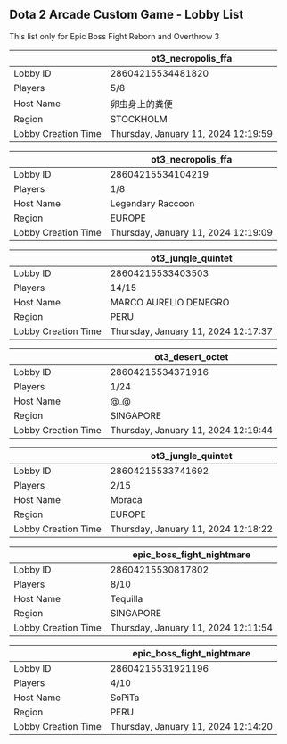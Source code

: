 ## Dota 2 Arcade Custom Game - Lobby List

This list only for Epic Boss Fight Reborn and Overthrow 3

|  | ot3_necropolis_ffa |
| ------ | ------ |
| Lobby ID | 28604215534481820 |
| Players | 5/8 |
| Host Name | 卵虫身上的粪便 |
| Region | STOCKHOLM |
| Lobby Creation Time | Thursday, January 11, 2024 12:19:59 |


|  | ot3_necropolis_ffa |
| ------ | ------ |
| Lobby ID | 28604215534104219 |
| Players | 1/8 |
| Host Name | Legendary Raccoon |
| Region | EUROPE |
| Lobby Creation Time | Thursday, January 11, 2024 12:19:09 |


|  | ot3_jungle_quintet |
| ------ | ------ |
| Lobby ID | 28604215533403503 |
| Players | 14/15 |
| Host Name | MARCO AURELIO DENEGRO |
| Region | PERU |
| Lobby Creation Time | Thursday, January 11, 2024 12:17:37 |


|  | ot3_desert_octet |
| ------ | ------ |
| Lobby ID | 28604215534371916 |
| Players | 1/24 |
| Host Name | @_@ |
| Region | SINGAPORE |
| Lobby Creation Time | Thursday, January 11, 2024 12:19:44 |


|  | ot3_jungle_quintet |
| ------ | ------ |
| Lobby ID | 28604215533741692 |
| Players | 2/15 |
| Host Name | Moraca |
| Region | EUROPE |
| Lobby Creation Time | Thursday, January 11, 2024 12:18:22 |


|  | epic_boss_fight_nightmare |
| ------ | ------ |
| Lobby ID | 28604215530817802 |
| Players | 8/10 |
| Host Name | Tequilla |
| Region | SINGAPORE |
| Lobby Creation Time | Thursday, January 11, 2024 12:11:54 |


|  | epic_boss_fight_nightmare |
| ------ | ------ |
| Lobby ID | 28604215531921196 |
| Players | 4/10 |
| Host Name | SoPiTa |
| Region | PERU |
| Lobby Creation Time | Thursday, January 11, 2024 12:14:20 |


